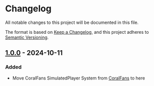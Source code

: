 # Changelog

All notable changes to this project will be documented in this file.

The format is based on [Keep a Changelog](https://keepachangelog.com/en/1.0.0/),
and this project adheres to [Semantic Versioning](https://semver.org/spec/v2.0.0.html).

## [1.0.0] - 2024-10-11

### Added

+ Move CoralFans SimulatedPlayer System from [CoralFans](https://github.com/CoralFans-Dev/CoralFans) to here

[1.0.0]: https://github.com/CoralFans-Dev/CFSP/releases/tag/v1.0.0
